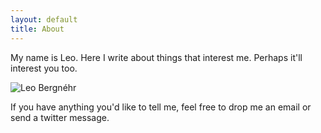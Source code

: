 ```yaml
---
layout: default
title: About
---
```


My name is Leo. Here I write about things that interest me. Perhaps it'll interest you too.

<div class="about-image">
  <img src="https://0.gravatar.com/avatar/45a19c9bfe7ff7d377ca087a3a752c74?s=210" alt="Leo Bergnéhr" />
</div>

If you have anything you'd like to tell me, feel free to drop me an email or send a twitter message.

